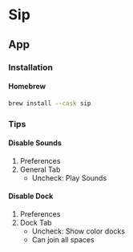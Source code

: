# Sip

## App

### Installation

#### Homebrew

```sh
brew install --cask sip
```

### Tips

#### Disable Sounds

1. Preferences
2. General Tab
   - Uncheck: Play Sounds

#### Disable Dock

1. Preferences
2. Dock Tab
   - Uncheck: Show color docks
   - Can join all spaces
